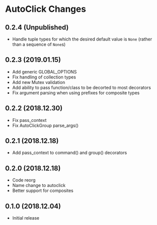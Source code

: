 # AutoClick Changes

## 0.2.4 (Unpublished)

* Handle tuple types for which the desired default value is `None` (rather than a sequence of `None`s)

## 0.2.3 (2019.01.15)

* Add generic GLOBAL_OPTIONS
* Fix handling of collection types
* Add new Mutex validation
* Add ability to pass function/class to be decorted to most decorators
* Fix argument parsing when using prefixes for composite types

## 0.2.2 (2018.12.30)

* Fix pass_context
* Fix AutoClickGroup parse_args()

## 0.2.1 (2018.12.18)

* Add pass_context to command() and group() decorators

## 0.2.0 (2018.12.18)

* Code reorg
* Name change to autoclick
* Better support for composites

## 0.1.0 (2018.12.04)

* Initial release